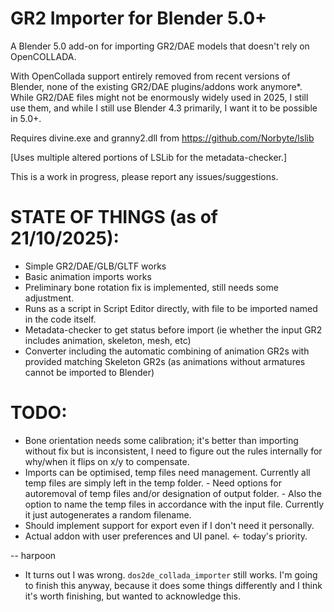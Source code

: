 # GR2 Importer for Blender 5.0+

A Blender 5.0 add-on for importing GR2/DAE models that doesn't rely on OpenCOLLADA. 

With OpenCollada support entirely removed from recent versions of Blender, none of the existing GR2/DAE plugins/addons work anymore*. While GR2/DAE files might not be enormously widely used in 2025, I still use them, and while I still use Blender 4.3 primarily, I want it to be possible in 5.0+.

Requires divine.exe and granny2.dll from https://github.com/Norbyte/lslib 

[Uses multiple altered portions of LSLib for the metadata-checker.]

This is a work in progress, please report any issues/suggestions.

# STATE OF THINGS (as of 21/10/2025):
  * Simple GR2/DAE/GLB/GLTF works
  * Basic animation imports works
  * Preliminary bone rotation fix is implemented, still needs some adjustment.
  * Runs as a script in Script Editor directly, with file to be imported named in the code itself.
  * Metadata-checker to get status before import (ie whether the input GR2 includes animation, skeleton, mesh, etc)
  * Converter including the automatic combining of animation GR2s with provided matching Skeleton GR2s (as animations without armatures cannot be imported to Blender)

# TODO:
  * Bone orientation needs some calibration; it's better than importing without fix but is inconsistent, I need to figure out the rules internally for why/when it flips on x/y to compensate.
  * Imports can be optimised, temp files need management. Currently all temp files are simply left in the temp folder. 
		- Need options for autoremoval of temp files and/or designation of output folder.
		- Also the option to name the temp files in accordance with the input file. Currently it just autogenerates a random filename.
  * Should implement support for export even if I don't need it personally.
  * Actual addon with user preferences and UI panel. <- today's priority.

 -- harpoon

 * It turns out I was wrong. `dos2de_collada_importer` still works. I'm going to finish this anyway, because it does some things differently and I think it's worth finishing, but wanted to acknowledge this.
